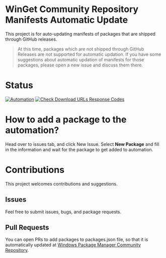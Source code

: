 # WinGet Community Repository Manifests Automatic Update
This project is for auto-updating manifests of packages that are shipped through GitHub releases.
> At this time, packages which are not shipped through GitHub Releases are not supported for automatic updation. If you have some suggestions about automatic updation of manifests for those packages, please open a new issue and discuss them there.

# Status
[![Automation](https://github.com/vedantmgoyal2009/winget-pkgs-automation/actions/workflows/automation.yml/badge.svg)](https://github.com/vedantmgoyal2009/winget-pkgs-automation/actions/workflows/automation.yml)
[![Check Download URLs Response Codes](https://github.com/vedantmgoyal2009/winget-pkgs-automation/actions/workflows/check-download-urls.yml/badge.svg)](https://github.com/vedantmgoyal2009/winget-pkgs-automation/actions/workflows/check-download-urls.yml)

# How to add a package to the automation?
Head over to issues tab, and click New Issue. Select **New Package** and fill in the information and wait for the package to get added to automation.

# Contributions
This project welcomes contributions and suggestions.

## Issues
Feel free to submit issues, bugs, and package requests.

## Pull Requests
You can open PRs to add packages to packages.json file, so that it is automatically updated at [Windows Package Manager Community Repository](https://github.com/microsoft/winget-pkgs).
